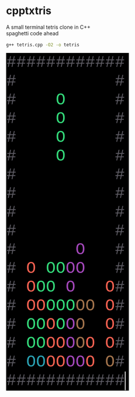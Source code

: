 # cpptxtris
A small terminal tetris clone in C++  
spaghetti code ahead

```bash
g++ tetris.cpp -O2 -o tetris
```

![screenshot](tetris.png)
